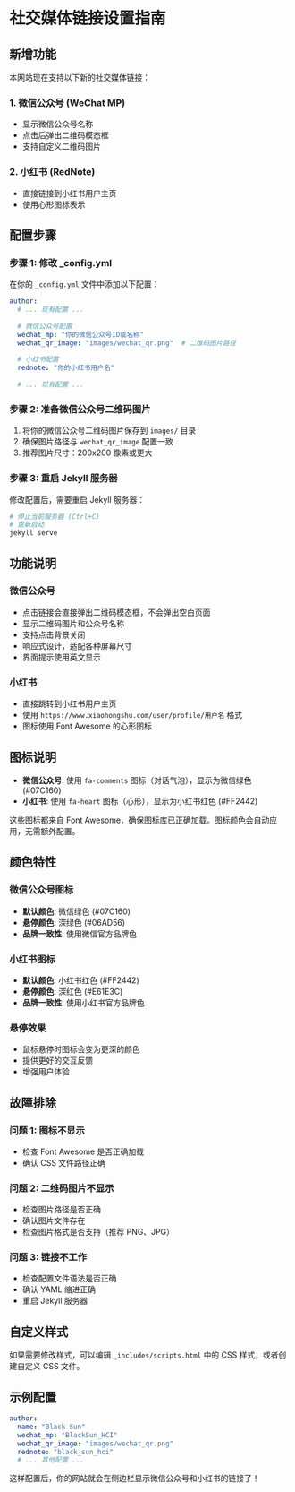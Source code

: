 # 社交媒体链接设置指南

## 新增功能

本网站现在支持以下新的社交媒体链接：

### 1. 微信公众号 (WeChat MP)
- 显示微信公众号名称
- 点击后弹出二维码模态框
- 支持自定义二维码图片

### 2. 小红书 (RedNote)
- 直接链接到小红书用户主页
- 使用心形图标表示

## 配置步骤

### 步骤 1: 修改 _config.yml

在你的 `_config.yml` 文件中添加以下配置：

```yaml
author:
  # ... 现有配置 ...
  
  # 微信公众号配置
  wechat_mp: "你的微信公众号ID或名称"
  wechat_qr_image: "images/wechat_qr.png"  # 二维码图片路径
  
  # 小红书配置
  rednote: "你的小红书用户名"
  
  # ... 现有配置 ...
```

### 步骤 2: 准备微信公众号二维码图片

1. 将你的微信公众号二维码图片保存到 `images/` 目录
2. 确保图片路径与 `wechat_qr_image` 配置一致
3. 推荐图片尺寸：200x200 像素或更大

### 步骤 3: 重启 Jekyll 服务器

修改配置后，需要重启 Jekyll 服务器：

```bash
# 停止当前服务器 (Ctrl+C)
# 重新启动
jekyll serve
```

## 功能说明

### 微信公众号
- 点击链接会直接弹出二维码模态框，不会弹出空白页面
- 显示二维码图片和公众号名称
- 支持点击背景关闭
- 响应式设计，适配各种屏幕尺寸
- 界面提示使用英文显示

### 小红书
- 直接跳转到小红书用户主页
- 使用 `https://www.xiaohongshu.com/user/profile/用户名` 格式
- 图标使用 Font Awesome 的心形图标

## 图标说明

- **微信公众号**: 使用 `fa-comments` 图标（对话气泡），显示为微信绿色 (#07C160)
- **小红书**: 使用 `fa-heart` 图标（心形），显示为小红书红色 (#FF2442)

这些图标都来自 Font Awesome，确保图标库已正确加载。图标颜色会自动应用，无需额外配置。

## 颜色特性

### 微信公众号图标
- **默认颜色**: 微信绿色 (#07C160)
- **悬停颜色**: 深绿色 (#06AD56)
- **品牌一致性**: 使用微信官方品牌色

### 小红书图标
- **默认颜色**: 小红书红色 (#FF2442)
- **悬停颜色**: 深红色 (#E61E3C)
- **品牌一致性**: 使用小红书官方品牌色

### 悬停效果
- 鼠标悬停时图标会变为更深的颜色
- 提供更好的交互反馈
- 增强用户体验

## 故障排除

### 问题 1: 图标不显示
- 检查 Font Awesome 是否正确加载
- 确认 CSS 文件路径正确

### 问题 2: 二维码图片不显示
- 检查图片路径是否正确
- 确认图片文件存在
- 检查图片格式是否支持（推荐 PNG、JPG）

### 问题 3: 链接不工作
- 检查配置文件语法是否正确
- 确认 YAML 缩进正确
- 重启 Jekyll 服务器

## 自定义样式

如果需要修改样式，可以编辑 `_includes/scripts.html` 中的 CSS 样式，或者创建自定义 CSS 文件。

## 示例配置

```yaml
author:
  name: "Black Sun"
  wechat_mp: "BlackSun_HCI"
  wechat_qr_image: "images/wechat_qr.png"
  rednote: "black_sun_hci"
  # ... 其他配置 ...
```

这样配置后，你的网站就会在侧边栏显示微信公众号和小红书的链接了！
